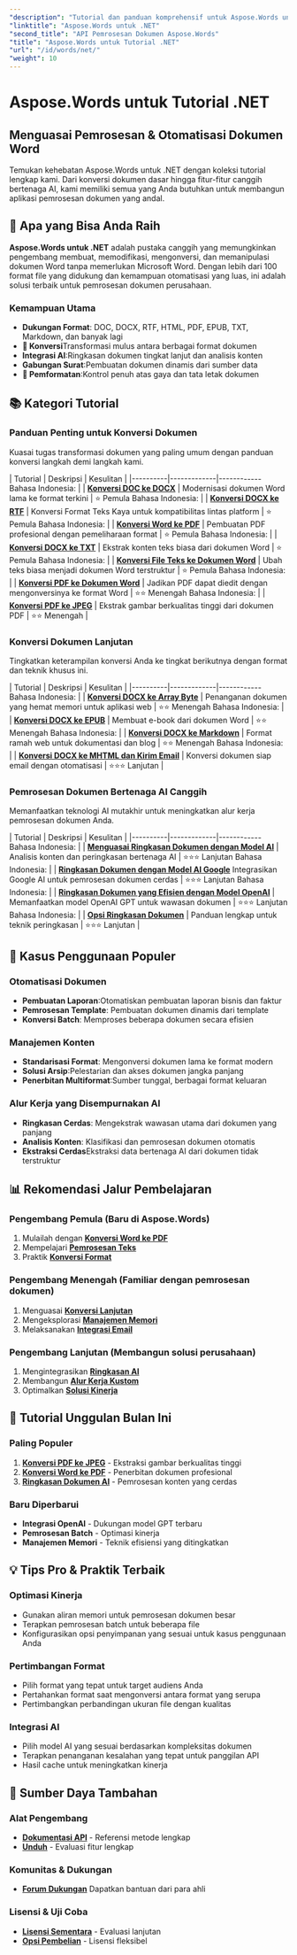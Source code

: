 ```yaml
---
"description": "Tutorial dan panduan komprehensif untuk Aspose.Words untuk .NET. Kuasai pemrosesan, konversi, otomatisasi, dan fitur-fitur berbasis AI dalam dokumen Word dengan contoh langkah demi langkah."
"linktitle": "Aspose.Words untuk .NET"
"second_title": "API Pemrosesan Dokumen Aspose.Words"
"title": "Aspose.Words untuk Tutorial .NET"
"url": "/id/words/net/"
"weight": 10
---
```


# Aspose.Words untuk Tutorial .NET

## Menguasai Pemrosesan & Otomatisasi Dokumen Word
Temukan kehebatan Aspose.Words untuk .NET dengan koleksi tutorial lengkap kami. Dari konversi dokumen dasar hingga fitur-fitur canggih bertenaga AI, kami memiliki semua yang Anda butuhkan untuk membangun aplikasi pemrosesan dokumen yang andal.

## 🚀 Apa yang Bisa Anda Raih

**Aspose.Words untuk .NET** adalah pustaka canggih yang memungkinkan pengembang membuat, memodifikasi, mengonversi, dan memanipulasi dokumen Word tanpa memerlukan Microsoft Word. Dengan lebih dari 100 format file yang didukung dan kemampuan otomatisasi yang luas, ini adalah solusi terbaik untuk pemrosesan dokumen perusahaan.

### Kemampuan Utama
- **Dukungan Format**: DOC, DOCX, RTF, HTML, PDF, EPUB, TXT, Markdown, dan banyak lagi
- **🔄 Konversi**Transformasi mulus antara berbagai format dokumen
- **Integrasi AI**:Ringkasan dokumen tingkat lanjut dan analisis konten
- **Gabungan Surat**:Pembuatan dokumen dinamis dari sumber data
- **🎨 Pemformatan**:Kontrol penuh atas gaya dan tata letak dokumen

## 📚 Kategori Tutorial

### Panduan Penting untuk Konversi Dokumen
Kuasai tugas transformasi dokumen yang paling umum dengan panduan konversi langkah demi langkah kami.

| Tutorial | Deskripsi | Kesulitan |
|----------|-------------|------------Bahasa Indonesia: |
| **[Konversi DOC ke DOCX](./essential-guide-document-conversions/convert-doc-to-docx/)** | Modernisasi dokumen Word lama ke format terkini | ⭐ Pemula Bahasa Indonesia: |
| **[Konversi DOCX ke RTF](./essential-guide-document-conversions/convert-docx-to-rtf/)** | Konversi Format Teks Kaya untuk kompatibilitas lintas platform | ⭐ Pemula Bahasa Indonesia: |
| **[Konversi Word ke PDF](./essential-guide-document-conversions/convert-word-to-pdf/)** | Pembuatan PDF profesional dengan pemeliharaan format | ⭐ Pemula Bahasa Indonesia: |
| **[Konversi DOCX ke TXT](./essential-guide-document-conversions/convert-docx-to-txt/)** | Ekstrak konten teks biasa dari dokumen Word | ⭐ Pemula Bahasa Indonesia: |
| **[Konversi File Teks ke Dokumen Word](./essential-guide-document-conversions/convert-text-files-to-word-documents/)** | Ubah teks biasa menjadi dokumen Word terstruktur | ⭐ Pemula Bahasa Indonesia: |
| **[Konversi PDF ke Dokumen Word](./essential-guide-document-conversions/convert-pdf-to-word/)** | Jadikan PDF dapat diedit dengan mengonversinya ke format Word | ⭐⭐ Menengah Bahasa Indonesia: |
| **[Konversi PDF ke JPEG](./essential-guide-document-conversions/convert-pdf-to-jpeg/)** | Ekstrak gambar berkualitas tinggi dari dokumen PDF | ⭐⭐ Menengah |

### Konversi Dokumen Lanjutan
Tingkatkan keterampilan konversi Anda ke tingkat berikutnya dengan format dan teknik khusus ini.

| Tutorial | Deskripsi | Kesulitan |
|----------|-------------|------------Bahasa Indonesia: |
| **[Konversi DOCX ke Array Byte](./essential-guide-document-conversions/convert-docx-to-byte-arrays/)** | Penanganan dokumen yang hemat memori untuk aplikasi web | ⭐⭐ Menengah Bahasa Indonesia: |
| **[Konversi DOCX ke EPUB](./essential-guide-document-conversions/convert-docx-to-epub/)** | Membuat e-book dari dokumen Word | ⭐⭐ Menengah Bahasa Indonesia: |
| **[Konversi DOCX ke Markdown](./essential-guide-document-conversions/convert-docx-to-markdown/)** | Format ramah web untuk dokumentasi dan blog | ⭐⭐ Menengah Bahasa Indonesia: |
| **[Konversi DOCX ke MHTML dan Kirim Email](./essential-guide-document-conversions/convert-docx-to-mhtml-send-email/)** | Konversi dokumen siap email dengan otomatisasi | ⭐⭐⭐ Lanjutan |

### Pemrosesan Dokumen Bertenaga AI Canggih
Memanfaatkan teknologi AI mutakhir untuk meningkatkan alur kerja pemrosesan dokumen Anda.

| Tutorial | Deskripsi | Kesulitan |
|----------|-------------|------------Bahasa Indonesia: |
| **[Menguasai Ringkasan Dokumen dengan Model AI](./advanced-ai-document-processing/mastering-document-summarization-ai-model/)** | Analisis konten dan peringkasan bertenaga AI | ⭐⭐⭐ Lanjutan Bahasa Indonesia: |
| **[Ringkasan Dokumen dengan Model AI Google](./advanced-ai-document-processing/mastering-document-summarization-google-ai-model/)** Integrasikan Google AI untuk pemrosesan dokumen cerdas | ⭐⭐⭐ Lanjutan Bahasa Indonesia: |
| **[Ringkasan Dokumen yang Efisien dengan Model OpenAI](./advanced-ai-document-processing/efficient-document-summarization-openai-model/)** | Memanfaatkan model OpenAI GPT untuk wawasan dokumen | ⭐⭐⭐ Lanjutan Bahasa Indonesia: |
| **[Opsi Ringkasan Dokumen](./advanced-ai-document-processing/summarize-documents-options/)** | Panduan lengkap untuk teknik peringkasan | ⭐⭐⭐ Lanjutan |

## 🎯 Kasus Penggunaan Populer

### **Otomatisasi Dokumen**
- **Pembuatan Laporan**:Otomatiskan pembuatan laporan bisnis dan faktur
- **Pemrosesan Template**: Pembuatan dokumen dinamis dari template
- **Konversi Batch**: Memproses beberapa dokumen secara efisien

### **Manajemen Konten**
- **Standarisasi Format**: Mengonversi dokumen lama ke format modern
- **Solusi Arsip**:Pelestarian dan akses dokumen jangka panjang
- **Penerbitan Multiformat**:Sumber tunggal, berbagai format keluaran

### **Alur Kerja yang Disempurnakan AI**
- **Ringkasan Cerdas**: Mengekstrak wawasan utama dari dokumen yang panjang
- **Analisis Konten**: Klasifikasi dan pemrosesan dokumen otomatis
- **Ekstraksi Cerdas**Ekstraksi data bertenaga AI dari dokumen tidak terstruktur


## 📊 Rekomendasi Jalur Pembelajaran

### **Pengembang Pemula** (Baru di Aspose.Words)
1. Mulailah dengan **[Konversi Word ke PDF](./essential-guide-document-conversions/convert-word-to-pdf/)**
2. Mempelajari **[Pemrosesan Teks](./essential-guide-document-conversions/convert-docx-to-txt/)**
3. Praktik **[Konversi Format](./essential-guide-document-conversions/convert-doc-to-docx/)**

### **Pengembang Menengah** (Familiar dengan pemrosesan dokumen)
1. Menguasai **[Konversi Lanjutan](./essential-guide-document-conversions/convert-docx-to-epub/)**
2. Mengeksplorasi **[Manajemen Memori](./essential-guide-document-conversions/convert-docx-to-byte-arrays/)**
3. Melaksanakan **[Integrasi Email](./essential-guide-document-conversions/convert-docx-to-mhtml-send-email/)**

### **Pengembang Lanjutan** (Membangun solusi perusahaan)
1. Mengintegrasikan **[Ringkasan AI](./advanced-ai-document-processing/mastering-document-summarization-ai-model/)**
2. Membangun **[Alur Kerja Kustom](./advanced-ai-document-processing/efficient-document-summarization-openai-model/)**
3. Optimalkan **[Solusi Kinerja](./advanced-ai-document-processing/summarize-documents-options/)**

## 🌟 Tutorial Unggulan Bulan Ini

### Paling Populer
1. **[Konversi PDF ke JPEG](./essential-guide-document-conversions/convert-pdf-to-jpeg/)** - Ekstraksi gambar berkualitas tinggi
2. **[Konversi Word ke PDF](./essential-guide-document-conversions/convert-word-to-pdf/)** - Penerbitan dokumen profesional
3. **[Ringkasan Dokumen AI](./advanced-ai-document-processing/mastering-document-summarization-ai-model/)** - Pemrosesan konten yang cerdas

### Baru Diperbarui
- **Integrasi OpenAI** - Dukungan model GPT terbaru
- **Pemrosesan Batch** - Optimasi kinerja
- **Manajemen Memori** - Teknik efisiensi yang ditingkatkan

## 💡 Tips Pro & Praktik Terbaik

### **Optimasi Kinerja**
- Gunakan aliran memori untuk pemrosesan dokumen besar
- Terapkan pemrosesan batch untuk beberapa file
- Konfigurasikan opsi penyimpanan yang sesuai untuk kasus penggunaan Anda

### **Pertimbangan Format**
- Pilih format yang tepat untuk target audiens Anda
- Pertahankan format saat mengonversi antara format yang serupa
- Pertimbangkan perbandingan ukuran file dengan kualitas

### **Integrasi AI**
- Pilih model AI yang sesuai berdasarkan kompleksitas dokumen
- Terapkan penanganan kesalahan yang tepat untuk panggilan API
- Hasil cache untuk meningkatkan kinerja

## 🔗 Sumber Daya Tambahan

### **Alat Pengembang**
- **[Dokumentasi API](https://reference.aspose.com/words/net/)** - Referensi metode lengkap
- **[Unduh](https://releases.aspose.com/words/net/)** - Evaluasi fitur lengkap

### **Komunitas & Dukungan**
- **[Forum Dukungan](https://forum.aspose.com/c/words/8)** Dapatkan bantuan dari para ahli

### **Lisensi & Uji Coba**
- **[Lisensi Sementara](https://purchase.conholdate.com/temporary-license/)** - Evaluasi lanjutan
- **[Opsi Pembelian](https://purchase.conholdate.com/buy)** - Lisensi fleksibel